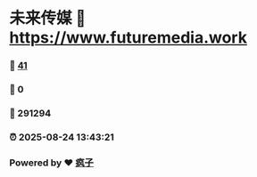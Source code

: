 # 未来传媒 :link: https://www.futuremedia.work 
### :page_facing_up: [41](https://www.futuremedia.work/tag.html) 
### :speech_balloon: 0 
### :hibiscus: 291294 
### :alarm_clock: 2025-08-24 13:43:21 
### Powered by :heart: [疯子](https://github.com/granthuang999/Gmeek)
